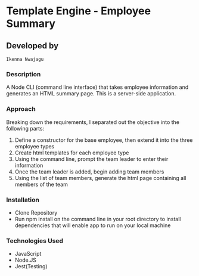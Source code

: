# Template Engine - Employee Summary

## Developed by
``
Ikenna Nwajagu
``

### Description

A Node CLI (command line interface) that takes employee information and generates an HTML summary page. This is a server-side application. 


### Approach

Breaking down the requirements, I separated out the objective into the following parts:

1. Define a constructor for the base employee, then extend it into the three employee types
2. Create html templates for each employee type
3. Using the command line, prompt the team leader to enter their information
4. Once the team leader is added, begin adding team members
5. Using the list of team members, generate the html page containing all members of the team


### Installation
- Clone Repository
- Run npm install on the command line in your root directory to install dependencies that will enable app to run on your local machine


### Technologies Used
- JavaScript
- Node.JS
- Jest(Testing)


